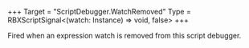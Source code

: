 +++
Target = "ScriptDebugger.WatchRemoved"
Type = RBXScriptSignal<(watch: Instance) => void, false>
+++

Fired when an expression watch is removed from this script debugger.